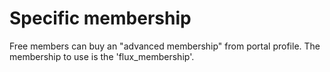 Specific membership
===================

Free members can buy an "advanced membership" from portal profile.
The membership to use is the 'flux_membership'.

